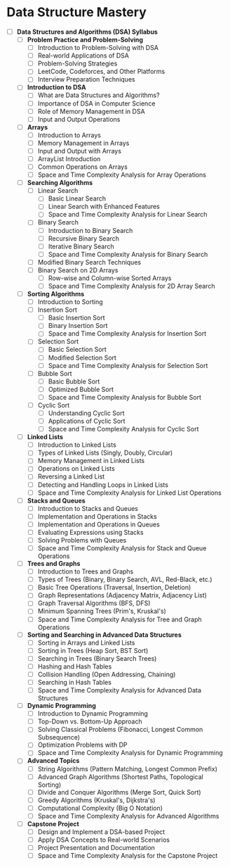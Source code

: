# Data Structure Mastery

- [ ] **Data Structures and Algorithms (DSA) Syllabus**
    - [ ] **Problem Practice and Problem-Solving**
        - [ ] Introduction to Problem-Solving with DSA
        - [ ] Real-world Applications of DSA
        - [ ] Problem-Solving Strategies
        - [ ] LeetCode, Codeforces, and Other Platforms
        - [ ] Interview Preparation Techniques
    - [ ] **Introduction to DSA**
        - [ ] What are Data Structures and Algorithms?
        - [ ] Importance of DSA in Computer Science
        - [ ] Role of Memory Management in DSA
        - [ ] Input and Output Operations
    - [ ] **Arrays**
        - [ ] Introduction to Arrays
        - [ ] Memory Management in Arrays
        - [ ] Input and Output with Arrays
        - [ ] ArrayList Introduction
        - [ ] Common Operations on Arrays
        - [ ] Space and Time Complexity Analysis for Array Operations
    - [ ] **Searching Algorithms**
        - [ ] Linear Search
            - [ ] Basic Linear Search
            - [ ] Linear Search with Enhanced Features
            - [ ] Space and Time Complexity Analysis for Linear Search
        - [ ] Binary Search
            - [ ] Introduction to Binary Search
            - [ ] Recursive Binary Search
            - [ ] Iterative Binary Search
            - [ ] Space and Time Complexity Analysis for Binary Search
        - [ ] Modified Binary Search Techniques
        - [ ] Binary Search on 2D Arrays
            - [ ] Row-wise and Column-wise Sorted Arrays
            - [ ] Space and Time Complexity Analysis for 2D Array Search
    - [ ] **Sorting Algorithms**
        - [ ] Introduction to Sorting
        - [ ] Insertion Sort
            - [ ] Basic Insertion Sort
            - [ ] Binary Insertion Sort
            - [ ] Space and Time Complexity Analysis for Insertion Sort
        - [ ] Selection Sort
            - [ ] Basic Selection Sort
            - [ ] Modified Selection Sort
            - [ ] Space and Time Complexity Analysis for Selection Sort
        - [ ] Bubble Sort
            - [ ] Basic Bubble Sort
            - [ ] Optimized Bubble Sort
            - [ ] Space and Time Complexity Analysis for Bubble Sort
        - [ ] Cyclic Sort
            - [ ] Understanding Cyclic Sort
            - [ ] Applications of Cyclic Sort
            - [ ] Space and Time Complexity Analysis for Cyclic Sort
    - [ ] **Linked Lists**
        - [ ] Introduction to Linked Lists
        - [ ] Types of Linked Lists (Singly, Doubly, Circular)
        - [ ] Memory Management in Linked Lists
        - [ ] Operations on Linked Lists
        - [ ] Reversing a Linked List
        - [ ] Detecting and Handling Loops in Linked Lists
        - [ ] Space and Time Complexity Analysis for Linked List Operations
    - [ ] **Stacks and Queues**
        - [ ] Introduction to Stacks and Queues
        - [ ] Implementation and Operations in Stacks
        - [ ] Implementation and Operations in Queues
        - [ ] Evaluating Expressions using Stacks
        - [ ] Solving Problems with Queues
        - [ ] Space and Time Complexity Analysis for Stack and Queue Operations
    - [ ] **Trees and Graphs**
        - [ ] Introduction to Trees and Graphs
        - [ ] Types of Trees (Binary, Binary Search, AVL, Red-Black, etc.)
        - [ ] Basic Tree Operations (Traversal, Insertion, Deletion)
        - [ ] Graph Representations (Adjacency Matrix, Adjacency List)
        - [ ] Graph Traversal Algorithms (BFS, DFS)
        - [ ] Minimum Spanning Trees (Prim's, Kruskal's)
        - [ ] Space and Time Complexity Analysis for Tree and Graph Operations
    - [ ] **Sorting and Searching in Advanced Data Structures**
        - [ ] Sorting in Arrays and Linked Lists
        - [ ] Sorting in Trees (Heap Sort, BST Sort)
        - [ ] Searching in Trees (Binary Search Trees)
        - [ ] Hashing and Hash Tables
        - [ ] Collision Handling (Open Addressing, Chaining)
        - [ ] Searching in Hash Tables
        - [ ] Space and Time Complexity Analysis for Advanced Data Structures
    - [ ] **Dynamic Programming**
        - [ ] Introduction to Dynamic Programming
        - [ ] Top-Down vs. Bottom-Up Approach
        - [ ] Solving Classical Problems (Fibonacci, Longest Common Subsequence)
        - [ ] Optimization Problems with DP
        - [ ] Space and Time Complexity Analysis for Dynamic Programming
    - [ ] **Advanced Topics**
        - [ ] String Algorithms (Pattern Matching, Longest Common Prefix)
        - [ ] Advanced Graph Algorithms (Shortest Paths, Topological Sorting)
        - [ ] Divide and Conquer Algorithms (Merge Sort, Quick Sort)
        - [ ] Greedy Algorithms (Kruskal's, Dijkstra's)
        - [ ] Computational Complexity (Big O Notation)
        - [ ] Space and Time Complexity Analysis for Advanced Algorithms
    - [ ] **Capstone Project**
        - [ ] Design and Implement a DSA-based Project
        - [ ] Apply DSA Concepts to Real-world Scenarios
        - [ ] Project Presentation and Documentation
        - [ ] Space and Time Complexity Analysis for the Capstone Project
